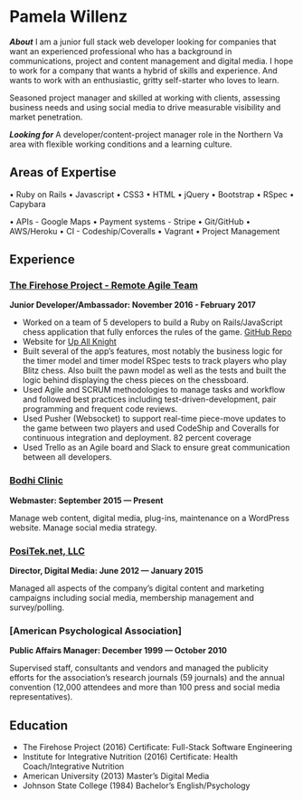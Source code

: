 Pamela Willenz
==========
***About***
I am a junior full stack web developer looking for companies that want an experienced professional who has a background in communications, project and content management and digital media. I hope to work for a company that wants a hybrid of skills and experience. And wants to work with an enthusiastic, gritty self-starter who loves to learn.

Seasoned project manager and skilled at working with clients, assessing business needs and using social media to drive measurable visibility and market penetration. 


***Looking for***
A developer/content-project manager role in the Northern Va area with flexible working conditions and a learning culture.


Areas of Expertise 
----------

• Ruby on Rails
• Javascript
• CSS3
• HTML
• jQuery
• Bootstrap
• RSpec
• Capybara

• APIs - Google Maps
• Payment systems - Stripe
• Git/GitHub
• AWS/Heroku
• CI - Codeship/Coveralls
• Vagrant
• Project Management

Experience
----------

### [The Firehose Project - Remote Agile Team](https://thefirehoseproject.com/)
**Junior Developer/Ambassador: November 2016 - February 2017**

- Worked on a team of 5 developers to build a Ruby on Rails/JavaScript chess application that   fully enforces the rules of the game. [GitHub Repo](https://github.com/the-cheaters/up-all-knight)
- Website for [Up All Knight](https://chess-up-all-knight.herokuapp.com/)  
- Built several of the app’s features, most notably the business logic for the timer model and timer model RSpec tests to track players who play Blitz chess. Also built the pawn model as well as the tests and built the logic behind displaying the chess pieces on the chessboard.
- Used Agile and SCRUM methodologies to manage tasks and workflow and followed best practices including test-driven-development, pair programming and frequent code reviews.
- Used Pusher (Websocket) to support real-time piece-move updates to the game between two players and used CodeShip and Coveralls for continuous integration and deployment. 82 percent coverage
- Used Trello as an Agile board and Slack to ensure great communication between all developers.

### [Bodhi Clinic](http://www.bodhiclinic.com/) 
**Webmaster: September 2015 &mdash; Present**

Manage web content, digital media, plug-ins, maintenance on a WordPress website. Manage social media strategy.

### [PosiTek.net, LLC](https://positek.net/) 
**Director, Digital Media: June 2012 &mdash; January 2015**

Managed all aspects of the company’s digital content and marketing campaigns including social media, membership management and survey/polling.

### [American Psychological Association] 
**Public Affairs Manager: December 1999 &mdash; October 2010**

Supervised staff, consultants and vendors and managed the publicity efforts for the association’s research journals (59 journals) and the annual convention (12,000 attendees and more than 100 press and social media representatives).  

Education
----------
- The Firehose Project    (2016)
Certificate: Full-Stack Software Engineering
- Institute for Integrative Nutrition   (2016)
Certificate: Health Coach/Integrative Nutrition
- American University   (2013)
Master’s Digital Media
- Johnson State College (1984)
Bachelor’s English/Psychology
